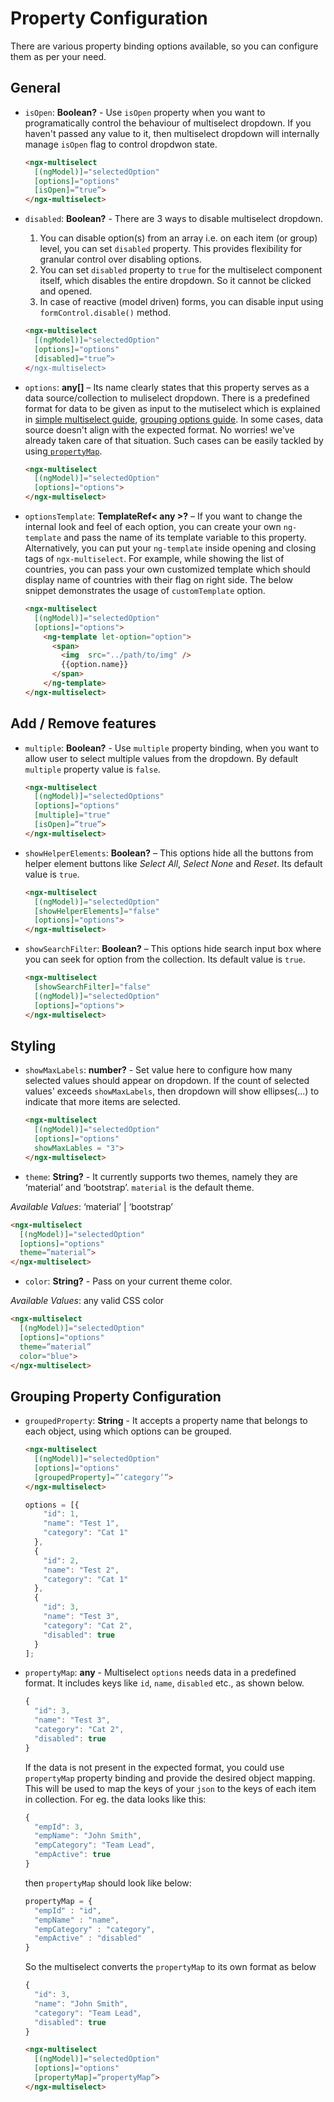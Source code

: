 # Property Configuration

There are various property binding options available, so you can configure them as per your need.

## General

- `isOpen`: **Boolean?** - Use `isOpen` property when you want to programatically control the behaviour of multiselect dropdown. If you haven't passed any value to it, then multiselect dropdown will internally manage `isOpen` flag to control dropdwon state.

  ```html
  <ngx-multiselect
    [(ngModel)]="selectedOption"
    [options]="options"
    [isOpen]=”true”>
  </ngx-multiselect>
  ```

- `disabled`: **Boolean?** -
  There are 3 ways to disable multiselect dropdown.
  1. You can disable option(s) from an array i.e. on each item (or group) level, you can set `disabled` property. This provides flexibility for granular control over disabling options.
  2. You can set `disabled` property to `true` for the multiselect component itself, which disables the entire dropdown. So it cannot be clicked and opened.
  3. In case of reactive (model driven) forms, you can disable input using `formControl.disable()` method.

  ```html
  <ngx-multiselect
    [(ngModel)]="selectedOption"
    [options]="options"
    [disabled]="true”>
  </ngx-multiselect>
  ```

- `options`: **any[]** –
Its name clearly states that this property serves as a data source/collection to muliselect dropdown. There is a predefined format for data to be given as input to the mutiselect which is explained in [simple multiselect guide](https://ngx-lib.github.io/multiselect/guide/simple-select), [grouping options guide](https://ngx-lib.github.io/multiselect/guide/grouping). In some cases, data source doesn't align with the expected format. No worries! we've already taken care of that situation. Such cases can be easily tackled by using[ `propertyMap`](https://ngx-lib.github.io/multiselect/guide/property-mapping).

  ```html
  <ngx-multiselect
    [(ngModel)]="selectedOption"
    [options]="options">
  </ngx-multiselect>
  ```

- `optionsTemplate`: **TemplateRef< any >?** –
If you want to change the internal look and feel of each option, you can create your own `ng-template` and pass the name of its template variable to this property. Alternatively, you can put your `ng-template` inside opening and closing tags of `ngx-multiselect`. For example, while showing the list of countries, you can pass your own customized template which should display name of countries with their flag on right side. The below snippet demonstrates the usage of `customTemplate` option.

  ```html
  <ngx-multiselect
    [(ngModel)]="selectedOption"
    [options]="options">
      <ng-template let-option="option">
        <span>
          <img  src="../path/to/img" />
          {{option.name}}
        </span>
      </ng-template>
  </ngx-multiselect>
  ```

## Add / Remove features

- `multiple`: **Boolean?** - 
Use `multiple` property binding, when you want to allow user to select multiple values from the dropdown. By default `multiple` property value is `false`.

  ```html
  <ngx-multiselect
    [(ngModel)]="selectedOptions"
    [options]="options"
    [multiple]="true"
    [isOpen]=”true”>
  </ngx-multiselect>
  ```

- `showHelperElements`: **Boolean?** –
This options hide all the buttons from helper element buttons like *Select All*, *Select None* and *Reset*. Its default value is `true`.

  ```html
  <ngx-multiselect
    [(ngModel)]="selectedOption"
    [showHelperElements]="false"
    [options]="options">
  </ngx-multiselect>
  ```

- `showSearchFilter`: **Boolean?** –
This options hide search input box where you can seek for option from the collection. Its default value is `true`.

  ```html
  <ngx-multiselect
    [showSearchFilter]="false"
    [(ngModel)]="selectedOption"
    [options]="options">
  </ngx-multiselect>
  ```

## Styling

- `showMaxLabels`: **number?** -
Set value here to configure how many selected values should appear on dropdown. If the count of selected values' exceeds `showMaxLabels`, then dropdown will show ellipses(...) to indicate that more items are selected.

  ```html
  <ngx-multiselect
    [(ngModel)]="selectedOption"
    [options]="options"
    showMaxLables = "3">
  </ngx-multiselect>
  ```

- `theme`: **String?** -
It currently supports two themes, namely they are ‘material’ and ‘bootstrap’. `material` is the default theme.

*Available Values*: ‘material’ | ‘bootstrap’

```html
<ngx-multiselect
  [(ngModel)]="selectedOption"
  [options]="options"
  theme=”material”>
</ngx-multiselect>
```

- `color`: **String?** -
Pass on your current theme color.

*Available Values*: any valid CSS color

  ```html
  <ngx-multiselect
    [(ngModel)]="selectedOption"
    [options]="options"
    theme=”material”
    color="blue">
  </ngx-multiselect>
  ```

## Grouping Property Configuration

- `groupedProperty`: **String** -
It accepts a property name that belongs to each object, using which options can be grouped.

  ``` html
  <ngx-multiselect
    [(ngModel)]="selectedOption"
    [options]="options"
    [groupedProperty]=”’category’”>
  </ngx-multiselect>
  ```

  ```js
  options = [{
      "id": 1,
      "name": "Test 1",
      "category": "Cat 1"
    },
    {
      "id": 2,
      "name": "Test 2",
      "category": "Cat 1"
    },
    {
      "id": 3,
      "name": "Test 3",
      "category": "Cat 2",
      "disabled": true
    }
  ];
  ```

- `propertyMap`: **any** -
Multiselect `options` needs data in a predefined format. It includes keys like `id`, `name`, `disabled` etc., as shown below.
  ```js
  {
    "id": 3,
    "name": "Test 3",
    "category": "Cat 2",
    "disabled": true
  }
  ```

  If the data is not present in the expected format, you could use `propertyMap` property binding and provide the desired object mapping. This will be used to map the keys of your `json` to the keys of each item in collection. For eg. the data looks like this:

  ```js
  {
    "empId": 3,
    "empName": "John Smith",
    "empCategory": "Team Lead",
    "empActive": true
  }
  ```
  then `propertyMap` should look like below:
  ```js
  propertyMap = {
    "empId" : "id",
    "empName" : "name",
    "empCategory" : "category",
    "empActive" : "disabled"
  }
  ```
  So the multiselect converts the `propertyMap` to its own format as below
  ```js
  {
    "id": 3,
    "name": "John Smith",
    "category": "Team Lead",
    "disabled": true
  }
  ```

  ```html
  <ngx-multiselect
    [(ngModel)]="selectedOption"
    [options]="options"
    [propertyMap]=”propertyMap”>
  </ngx-multiselect>
  ```
